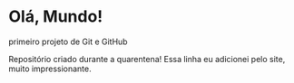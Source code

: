 # Olá, Mundo!
 primeiro projeto de Git e GitHub

Repositório criado durante a quarentena!
Essa linha eu adicionei pelo site, muito impressionante.
